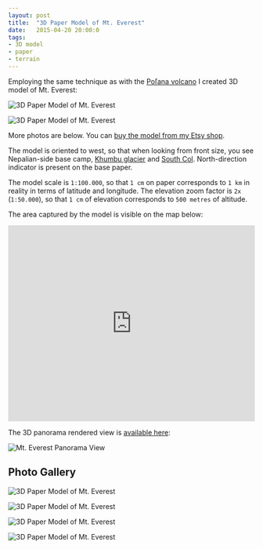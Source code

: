 ```yaml
---
layout: post
title:  "3D Paper Model of Mt. Everest"
date:   2015-04-20 20:00:0
tags:
- 3D model
- paper
- terrain
---
```


Employing the same technique as with the [Poľana volcano](https://petervojtek.github.io/diy/2015/04/18/3d-paper-model-of-polana-volcano.html) I created 3D model of Mt. Everest:

![3D Paper Model of Mt. Everest]({{site.baseurl}}/images/2015-04-20-mt-everest/02.jpg "3D Paper Model of Mt. Everest")

![3D Paper Model of Mt. Everest]({{site.baseurl}}/images/2015-04-20-mt-everest/mt-everest.gif "3D Paper Model of Mt. Everest")

More photos are below.
You can [buy the model from my Etsy shop](https://www.etsy.com/listing/230547170/mt-everest-3d-paper-model).

The model is oriented to west, so that when looking from front size, you see Nepalian-side base camp, [Khumbu glacier](http://en.wikipedia.org/wiki/Khumbu_Glacier) and [South Col](http://en.wikipedia.org/wiki/South_Col). North-direction indicator is present on the base paper.

The model scale is `1:100.000`, so that `1 cm` on paper corresponds to `1 km` in reality in terms of latitude and longitude. The elevation zoom factor is `2x` (`1:50.000`), so that `1 cm` of elevation corresponds to `500 metres` of altitude. 

The area captured by the model is visible on the map below:

<iframe width="100%" height="400px" frameBorder="0" src="https://umap.openstreetmap.fr/en/map/3d-model-of-mt-everest_36869?scaleControl=false&miniMap=false&scrollWheelZoom=true&zoomControl=true&allowEdit=false&moreControl=true&datalayersControl=true&onLoadPanel=undefined&captionBar=false"></iframe>

The 3D panorama rendered view is [available here](http://www.udeuschle.selfhost.pro/panoramas/panqueryfull.aspx?mode=newstandard&data=lon%3A86.82701%24%24%24lat%3A27.96984%24%24%24alt%3A8000%24%24%24altcam%3A6%24%24%24hialt%3Afalse%24%24%24resolution%3A20%24%24%24azimut%3A88.3%24%24%24sweep%3A70%24%24%24leftbound%3A53.3%24%24%24rightbound%3A123.3%24%24%24split%3A60%24%24%24splitnr%3A2%24%24%24tilt%3A0.25%24%24%24tiltsplit%3Afalse%24%24%24elexagg%3A1%24%24%24range%3A15%24%24%24colorcoding%3Atrue%24%24%24colorcodinglimit%3A21%24%24%24title%3AZugspitze%24%24%24description%3A%24%24%24email%3A%24%24%24language%3Aen%24%24%24screenwidth%3A1920%24%24%24screenheight%3A1055):

![Mt. Everest Panorama View]({{site.baseurl}}/images/2015-04-20-mt-everest/panorama.png "Mt. Everest Panorama View")

## Photo Gallery


![3D Paper Model of Mt. Everest]({{site.baseurl}}/images/2015-04-20-mt-everest/06.jpg "3D Paper Model of Mt. Everest")

![3D Paper Model of Mt. Everest]({{site.baseurl}}/images/2015-04-20-mt-everest/08.jpg "3D Paper Model of Mt. Everest")

![3D Paper Model of Mt. Everest]({{site.baseurl}}/images/2015-04-20-mt-everest/09.jpg "3D Paper Model of Mt. Everest")

![3D Paper Model of Mt. Everest]({{site.baseurl}}/images/2015-04-20-mt-everest/13.jpg "3D Paper Model of Mt. Everest")
